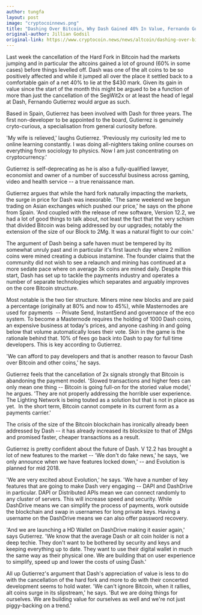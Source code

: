 ```yaml
---
author: tungfa
layout: post
image: "cryptocoinnews.png"
title: "Dashing Over Bitcoin, Why Dash Gained 40% In Value, Fernando Gutierrez Explains"
original-author: Jillian Godsil
original-link: https://www.cryptocoin.news/news/altcoin/dashing-over-bitcoin-why-dash-gained-40-in-value-fernando-gutierrez-explains-3414/
---
```

Last week the cancellation of the Hard Fork in Bitcoin had the markets jumping and in particular the altcoins gained a lot of ground (60% in some cases) before things levelled off. Dash was one of the alt coins to be so positively affected and while it jumped all over the place it settled back to a comfortable gain of a net 40% to lie at the $430 mark. Given its gain in value since the start of the month this might be argued to be a function of more than just the cancellation of the SegWit2x or at least the head of legal at Dash, Fernando Gutierrez would argue as such.

Based in Spain, Gutierrez has been involved with Dash for three years. The first non-developer to be appointed to the board, Gutierrez is genuinely cryto-curious, a specialisation from general curiosity before.

'My wife is relieved,' laughs Gutierrez. 'Previously my curiosity led me to online learning constantly. I was doing all-nighters taking online courses on everything from sociology to physics. Now I am just concentrating on cryptocurrency.'

Gutierrez is self-deprecating as he is also a fully-qualified lawyer, economist and owner of a number of successful business across gaming, video and health service -- a true renaissance man.

Gutierrez argues that while the hard fork naturally impacting the markets, the surge in price for Dash was inexorable. 'The same weekend we begun trading on Asian exchanges which pushed our price,' he says on the phone from Spain. 'And coupled with the release of new software, Version 12.2, we had a lot of good things to talk about, not least the fact that the very schism that divided Bitcoin was being addressed by our upgrades; notably the extension of the size of our Block to 2Mg. It was a natural flight to our coin.'

The argument of Dash being a safe haven must be tempered by its somewhat unruly past and in particular it's first launch day where 2 million coins were mined creating a dubious instamine. The founder claims that the community did not wish to see a relaunch and mining has continued at a more sedate pace where on average 3k coins are mined daily. Despite this start, Dash has set up to tackle the payments industry and operates a number of separate technologies which separates and arguably improves on the core Bitcoin structure.

Most notable is the two tier structure. Miners mine new blocks and are paid a percentage (originally at 80% and now to 45%), while Masternodes are used for payments  -- Private Send, InstantSend and governance of the eco system. To become a Masternode requires the holding of 1000 Dash coins, an expensive business at today's prices, and anyone cashing in and going below that volume automatically loses their vote. Skin in the game is the rationale behind that. 10% of fees go back into Dash to pay for full time developers. This is key according to Gutierrez.

'We can afford to pay developers and that is another reason to favour Dash over Bitcoin and other coins,' he says.

Gutierrez feels that the cancellation of 2x signals strongly that Bitcoin is abandoning the payment model. 'Slowed transactions and higher fees can only mean one thing -- Bitcoin is going full-on for the storied value model,' he argues. 'They are not properly addressing the horrible user experience. The Lighting Network is being touted as a solution but that is not in place as yet.  In the short term, Bitcoin cannot compete in its current form as a payments carrier.'

The crisis of the size of the Bitcoin blockchain has ironically already been addressed by Dash -- it has already increased its blocksize to that of 2Mgs and promised faster, cheaper transactions as a result.

Gutierrez is pretty confident about the future of Dash. V 12.2 has brought a lot of new features to the market -- 'We don't do fake news,' he says, 'we only announce when we have features locked down,' -- and Evolution is planned for mid 2018.

'We are very excited about Evolution,' he says. 'We have a number of key features that are going to make Dash very engaging -- DAPI and DashDrive in particular. DAPI or Distributed APIs mean we can connect randomly to any cluster of servers. This will increase speed and security. While DashDrive means we can simplify the process of payments, work outside the blockchain and swap in usernames for long private keys. Having a username on the DashDrive means we can also offer password recovery.

'And we are launching a HD Wallet on DashDrive making it easier again,' says Gutierrez. 'We know that the average Dash or alt coin holder is not a deep techie. They don't want to be bothered by security and keys and keeping everything up to date. They want to use their digital wallet in much the same way as their physical one. We are building that on user experience to simplify, speed up and lower the costs of using Dash.'

All up Gutierrez's argument that Dash's appreciation of value is less to do with the cancellation of the hard fork and more to do with their concerted development seems to hold water. 'We can't ignore Bitcoin, when it rallies, alt coins surge in its slipstream,' he says. 'But we are doing things for ourselves. We are building value for ourselves as well and we're not just piggy-backing on a trend.'
